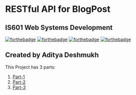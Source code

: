 # RESTful API for BlogPost
## IS601 Web Systems Development
[![forthebadge](https://forthebadge.com/images/badges/made-with-python.svg)](https://forthebadge.com) [![forthebadge](https://forthebadge.com/images/badges/uses-git.svg)](https://forthebadge.com) [![forthebadge](https://forthebadge.com/images/badges/built-by-developers.svg)](https://forthebadge.com) [![forthebadge](https://forthebadge.com/images/badges/built-with-love.svg)](https://forthebadge.com)

## Created by Aditya Deshmukh

This Project has 3 parts:
1. [Part-1](https://github.com/adityacd/Mini-Project3/tree/Part-1)
2. [Part-2](https://github.com/adityacd/Mini-Project3/tree/Part-2)
3. [Part-3](https://github.com/adityacd/Mini-Project3/tree/Part-3)
